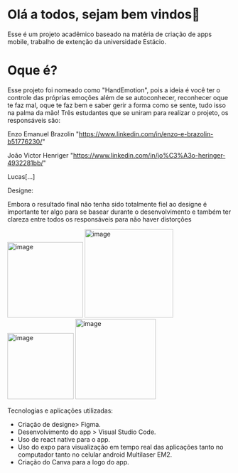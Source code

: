 # Olá a todos, sejam bem vindos👋

Esse é um projeto acadêmico baseado na matéria de criação de apps mobile, trabalho de extenção da universidade Estácio. 

# Oque é?

Esse projeto foi nomeado como "HandEmotion", pois a ideia é você ter o controle das próprias emoções além de se autoconhecer, reconhecer oque te faz mal, oque te faz bem e saber gerir a forma como se sente, tudo isso na palma da mão!
Três estudantes que se uniram para realizar o projeto, os responsáveis são:
  
   
   Enzo Emanuel Brazolin "https://www.linkedin.com/in/enzo-e-brazolin-b51776230/"
   
   João Victor Henriger "https://www.linkedin.com/in/jo%C3%A3o-heringer-4932281bb/"
  

   Lucas[...]

Designe:

Embora o resultado final não tenha sido totalmente fiel ao designe é importante ter algo para se basear durante o desenvolvimento e também ter clareza entre todos os responsáveis para não haver distorções


<img width="170" alt="image" src="https://github.com/user-attachments/assets/0746ec7e-b0d2-4aca-a567-0fc1b44ece1b">

<img width="199" alt="image" src="https://github.com/user-attachments/assets/79be4f1c-0657-4dc4-928f-69fea42fb778">

<img width="149" alt="image" src="https://github.com/user-attachments/assets/bf50af80-5d42-4061-9221-5f0280499b93">

<img width="181" alt="image" src="https://github.com/user-attachments/assets/b1639fa0-b1a3-42df-93a8-fe5d6b6649d8">


Tecnologias e aplicações utilizadas:
* Criação de designe> Figma.
* Desenvolvimento do app > Visual Studio Code.
* Uso de react native para o app.
* Uso do expo para visualização em tempo real das aplicações tanto no computador tanto no celular android Multilaser EM2.
* Criação do Canva para a logo do app.



